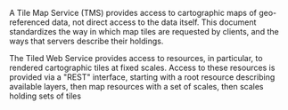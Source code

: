A Tile Map Service (TMS) provides access to cartographic maps of geo-referenced data, not direct access to the data itself. This document standardizes the way in which map tiles are requested by clients, and the ways that servers describe their holdings.

The Tiled Web Service provides access to resources, in particular, to rendered cartographic tiles at fixed scales. Access to these resources is provided via a "REST" interface, starting with a root resource describing available layers, then map resources with a set of scales, then scales holding sets of tiles

